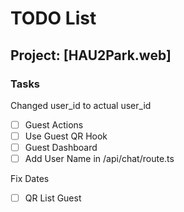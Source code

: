 # TODO List

## Project: [HAU2Park.web]

### Tasks

Changed user_id to actual user_id
- [ ] Guest Actions
- [ ] Use Guest QR Hook
- [ ] Guest Dashboard
- [ ] Add User Name in /api/chat/route.ts

Fix Dates
- [ ] QR List Guest